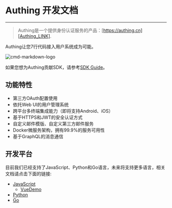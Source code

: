 # Authing 开发文档

----------

> Authing是一个提供身份认证服务的产品：[https://authing.cn][Authing_LINK].

Authing让您7行代码接入用户系统成为可能。

![cmd-markdown-logo](https://usercontents.authing.cn/vue-demo.png)

如果您想为Authing贡献SDK，请参考[SDK Guide](https://docs.authing.cn/#/sdk/sdk)。

## 功能特性

 - 第三方OAuth配置使用
 - 依托Web UI的用户管理系统
 - 跨平台多终端集成能力（即将支持Android、iOS）
 - 基于HTTPS和JWT的安全认证方式
 - 自定义邮件模版、自定义第三方邮件服务
 - Docker微服务架构，拥有99.9%的服务可用性
 - 基于GraphQL的消息通信

## 开发平台

目前我们已经支持了JavaScript、Python和Go语言，未来将支持更多语言，相关文档请点击下面的链接:

 - [JavaScript][JavaScript_LINK]
   - [VueDemo](http://sample.authing.cn)
 - [Python][Python_LINK]
 - [Go][GO_LINK]

  [JavaScript_LINK]: https://docs.authing.cn/#/quick_start/javascript
  [PHP_LINK]: /quick_start/php
  [Java_LINK]: /quick_start/java
  [Python_LINK]: /quick_start/python
  [GO_LINK]: /quick_start/go
  [Authing_LINK]: https://authing.cn
